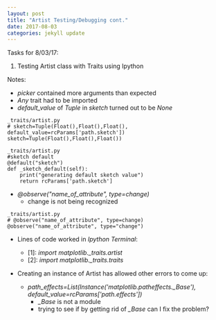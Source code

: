 ```yaml
---
layout: post
title: "Artist Testing/Debugging cont."
date: 2017-08-03
categories: jekyll update
---
```


Tasks for 8/03/17:
1. Testing Artist class with Traits using Ipython

Notes:
* *picker* contained more arguments than expected
* *Any* trait had to be imported
* *default_value* of *Tuple* in *sketch* turned out to be *None*

~~~
_traits/artist.py
# sketch=Tuple(Float(),Float(),Float(), default_value=rcParams['path.sketch'])
sketch=Tuple(Float(),Float(),Float())
~~~

~~~
_traits/artist.py
#sketch default
@default("sketch")
def _sketch_default(self):
    print("generating default sketch value")
    return rcParams['path.sketch']
~~~

* *@observe("name_of_attribute", type=change)*
    * change is not being recognized
~~~
_traits/artist.py
# @observe("name_of_attribute", type=change)
@observe("name_of_attribute", type="change")
~~~

* Lines of code worked in *Ipython Terminal*:
    * [1]: *import matplotlib._traits.artist*
    * [2]: *import matplotlib._traits.traits*

* Creating an instance of Artist has allowed other errors to come up:
    * *path_effects=List(Instance('matplotlib.patheffects._Base'), default_value=rcParams['path.effects'])*
        * *_Base* is not a module
        * trying to see if by getting rid of *_Base* can I fix the problem?
